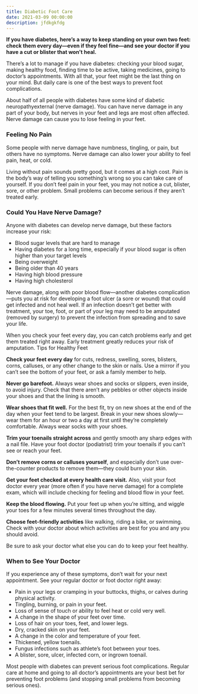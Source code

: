 ```yaml
---
title: Diabetic Foot Care
date: 2021-03-09 00:00:00
description: jfdkgkfdg
---
```

**If you have diabetes, here’s a way to keep standing on your own two feet: check them every day—even if they feel fine—and see your doctor if you have a cut or blister that won’t heal.**

There’s a lot to manage if you have diabetes: checking your blood sugar, making healthy food, finding time to be active, taking medicines, going to doctor’s appointments. With all that, your feet might be the last thing on your mind. But daily care is one of the best ways to prevent foot complications.

About half of all people with diabetes have some kind of diabetic neuropathyexternal (nerve damage). You can have nerve damage in any part of your body, but nerves in your feet and legs are most often affected. Nerve damage can cause you to lose feeling in your feet.

### Feeling No Pain

Some people with nerve damage have numbness, tingling, or pain, but others have no symptoms. Nerve damage can also lower your ability to feel pain, heat, or cold.

Living without pain sounds pretty good, but it comes at a high cost. Pain is the body’s way of telling you something’s wrong so you can take care of yourself. If you don’t feel pain in your feet, you may not notice a cut, blister, sore, or other problem. Small problems can become serious if they aren’t treated early.

### Could You Have Nerve Damage?

Anyone with diabetes can develop nerve damage, but these factors increase your risk:
- Blood sugar levels that are hard to manage
- Having diabetes for a long time, especially if your blood sugar is often higher than your target levels
- Being overweight
- Being older than 40 years
- Having high blood pressure
- Having high cholesterol

Nerve damage, along with poor blood flow—another diabetes complication—puts you at risk for developing a foot ulcer (a sore or wound) that could get infected and not heal well. If an infection doesn’t get better with treatment, your toe, foot, or part of your leg may need to be amputated (removed by surgery) to prevent the infection from spreading and to save your life.

When you check your feet every day, you can catch problems early and get them treated right away. Early treatment greatly reduces your risk of amputation.
Tips for Healthy Feet

**Check your feet every day** for cuts, redness, swelling, sores, blisters, corns, calluses, or any other change to the skin or nails. Use a mirror if you can’t see the bottom of your feet, or ask a family member to help.

**Never go barefoot.** Always wear shoes and socks or slippers, even inside, to avoid injury. Check that there aren’t any pebbles or other objects inside your shoes and that the lining is smooth.

**Wear shoes that fit well.** For the best fit, try on new shoes at the end of the day when your feet tend to be largest. Break in your new shoes slowly—wear them for an hour or two a day at first until they’re completely comfortable. Always wear socks with your shoes.

**Trim your toenails straight across** and gently smooth any sharp edges with a nail file. Have your foot doctor (podiatrist) trim your toenails if you can’t see or reach your feet.

**Don’t remove corns or calluses yourself**, and especially don’t use over-the-counter products to remove them—they could burn your skin.

**Get your feet checked at every health care visit.** Also, visit your foot doctor every year (more often if you have nerve damage) for a complete exam, which will include checking for feeling and blood flow in your feet.

**Keep the blood flowing.** Put your feet up when you’re sitting, and wiggle your toes for a few minutes several times throughout the day.

**Choose feet-friendly activities** like walking, riding a bike, or swimming. Check with your doctor about which activities are best for you and any you should avoid.

Be sure to ask your doctor what else you can do to keep your feet healthy.

### When to See Your Doctor

If you experience any of these symptoms, don’t wait for your next appointment. See your regular doctor or foot doctor right away:
- Pain in your legs or cramping in your buttocks, thighs, or calves during physical activity.
- Tingling, burning, or pain in your feet.
- Loss of sense of touch or ability to feel heat or cold very well.
- A change in the shape of your feet over time.
- Loss of hair on your toes, feet, and lower legs.
- Dry, cracked skin on your feet.
- A change in the color and temperature of your feet.
- Thickened, yellow toenails.
- Fungus infections such as athlete’s foot between your toes.
- A blister, sore, ulcer, infected corn, or ingrown toenail.

Most people with diabetes can prevent serious foot complications. Regular care at home and going to all doctor’s appointments are your best bet for preventing foot problems (and stopping small problems from becoming serious ones).

